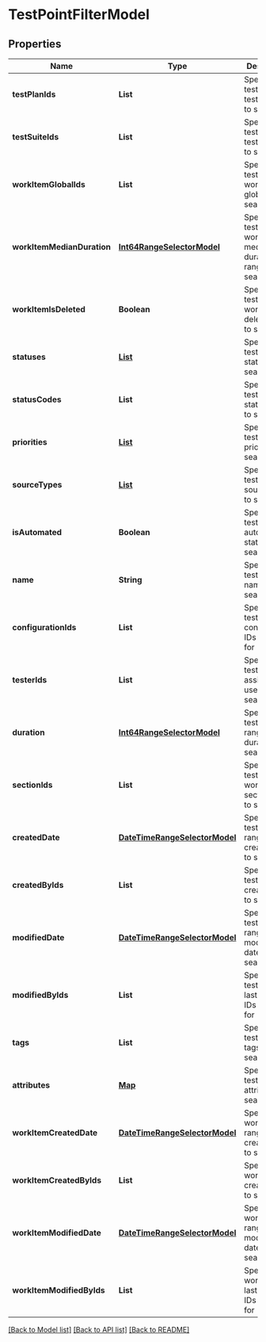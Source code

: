 # TestPointFilterModel
## Properties

| Name | Type | Description | Notes |
|------------ | ------------- | ------------- | -------------|
| **testPlanIds** | **List** | Specifies a test point test plan IDS to search for | [optional] [default to null] |
| **testSuiteIds** | **List** | Specifies a test point test suite IDs to search for | [optional] [default to null] |
| **workItemGlobalIds** | **List** | Specifies a test point work item global IDs to search for | [optional] [default to null] |
| **workItemMedianDuration** | [**Int64RangeSelectorModel**](Int64RangeSelectorModel.md) | Specifies a test point work item median duration range to search for | [optional] [default to null] |
| **workItemIsDeleted** | **Boolean** | Specifies a test point work item is deleted flag to search for | [optional] [default to null] |
| **statuses** | [**List**](TestPointStatus.md) | Specifies a test point statuses to search for | [optional] [default to null] |
| **statusCodes** | **List** | Specifies a test point status codes to search for | [optional] [default to null] |
| **priorities** | [**List**](WorkItemPriorityModel.md) | Specifies a test point priorities to search for | [optional] [default to null] |
| **sourceTypes** | [**List**](WorkItemSourceTypeModel.md) | Specifies a test point source types to search for | [optional] [default to null] |
| **isAutomated** | **Boolean** | Specifies a test point automation status to search for | [optional] [default to null] |
| **name** | **String** | Specifies a test point name to search for | [optional] [default to null] |
| **configurationIds** | **List** | Specifies a test point configuration IDs to search for | [optional] [default to null] |
| **testerIds** | **List** | Specifies a test point assigned user IDs to search for | [optional] [default to null] |
| **duration** | [**Int64RangeSelectorModel**](Int64RangeSelectorModel.md) | Specifies a test point range of duration to search for | [optional] [default to null] |
| **sectionIds** | **List** | Specifies a test point work item section IDs to search for | [optional] [default to null] |
| **createdDate** | [**DateTimeRangeSelectorModel**](DateTimeRangeSelectorModel.md) | Specifies a test point range of creation date to search for | [optional] [default to null] |
| **createdByIds** | **List** | Specifies a test point creator IDs to search for | [optional] [default to null] |
| **modifiedDate** | [**DateTimeRangeSelectorModel**](DateTimeRangeSelectorModel.md) | Specifies a test point range of last modification date to search for | [optional] [default to null] |
| **modifiedByIds** | **List** | Specifies a test point last editor IDs to search for | [optional] [default to null] |
| **tags** | **List** | Specifies a test point tags to search for | [optional] [default to null] |
| **attributes** | [**Map**](set.md) | Specifies a test point attributes to search for | [optional] [default to null] |
| **workItemCreatedDate** | [**DateTimeRangeSelectorModel**](DateTimeRangeSelectorModel.md) | Specifies a work item range of creation date to search for | [optional] [default to null] |
| **workItemCreatedByIds** | **List** | Specifies a work item creator IDs to search for | [optional] [default to null] |
| **workItemModifiedDate** | [**DateTimeRangeSelectorModel**](DateTimeRangeSelectorModel.md) | Specifies a work item range of last modification date to search for | [optional] [default to null] |
| **workItemModifiedByIds** | **List** | Specifies a work item last editor IDs to search for | [optional] [default to null] |

[[Back to Model list]](../README.md#documentation-for-models) [[Back to API list]](../README.md#documentation-for-api-endpoints) [[Back to README]](../README.md)

